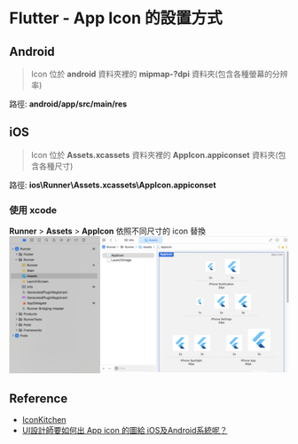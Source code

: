 # Flutter - App Icon 的設置方式

## Android
> Icon 位於 **android** 資料夾裡的 **mipmap-?dpi** 資料夾(包含各種螢幕的分辨率)

路徑: **android/app/src/main/res**

## iOS
> Icon 位於 **Assets.xcassets** 資料夾裡的 **AppIcon.appiconset** 資料夾(包含各種尺寸)

路徑: **ios\Runner\Assets.xcassets\AppIcon.appiconset**

### 使用 xcode

**Runner** > **Assets** > **AppIcon**
依照不同尺寸的 icon 替換
![xcode app icon](../../assets/app_icon_xcode.png)

## Reference
- [IconKitchen](https://icon.kitchen/)
- [UI設計師要如何出 App icon 的圖給 iOS及Android系統呢？](https://joycehg.medium.com/ui%E8%A8%AD%E8%A8%88%E5%B8%AB%E8%A6%81%E5%A6%82%E4%BD%95%E5%87%BA-app-icon-%E7%9A%84%E5%9C%96%E7%B5%A6-ios%E5%8F%8Aandroid%E7%B3%BB%E7%B5%B1%E5%91%A2-2de8d607e4d8)